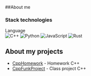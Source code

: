 ##About me
### Stack technologies
Language<br>
![C++](https://img.shields.io/badge/c++-%2300599C.svg?style=for-the-badge&logo=c%2B%2B&logoColor=white)
![Python](https://img.shields.io/badge/python-3670A0?style=for-the-badge&logo=python&logoColor=ffdd54)
![JavaScript](https://img.shields.io/badge/javascript-%23323330.svg?style=for-the-badge&logo=javascript&logoColor=%23F7DF1E)
![Rust](https://img.shields.io/badge/rust-%23000000.svg?style=for-the-badge&logo=rust&logoColor=white)


## About my projects
- [CppHomework](https://github.com/BeslanPorsche911/cppHW) - Homework C++
- [CppFunkProject](https://github.com/BeslanPorsche911/cppFunkProject) - Class project C++
